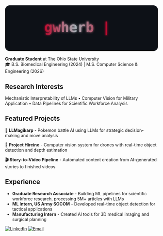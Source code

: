 <div align="center">

![Username Animation](./username-animation.svg)

</div>

**Graduate Student** at The Ohio State University  
🎓 B.S. Biomedical Engineering (2024) | M.S. Computer Science & Engineering (2026)

## Research Interests
Mechanistic Interpretability of LLMs • Computer Vision for Military Application • Data Pipelines for Scientific Workforce Analysis

## Featured Projects

**🤖 LLMagikarp** - Pokemon battle AI using LLMs for strategic decision-making and move analysis

**🦅 Project Hircine** - Computer vision system for drones with real-time object detection and depth estimation  

**🎬 Story-to-Video Pipeline** - Automated content creation from AI-generated stories to finished videos

## Experience
- **Graduate Research Associate** - Building ML pipelines for scientific workforce research, processing 5M+ articles with LLMs
- **ML Intern, US Army SOCOM** - Developed real-time object detection for tactical applications
- **Manufacturing Intern** - Created AI tools for 3D medical imaging and surgical planning

[![LinkedIn](https://img.shields.io/badge/-LinkedIn-0077B5?style=flat-square&logo=linkedin&logoColor=white)](https://www.linkedin.com/in/garrett-herb-5647b0217/) [![Email](https://img.shields.io/badge/-Email-D14836?style=flat-square&logo=gmail&logoColor=white)](mailto:herb.45@osu.edu)
